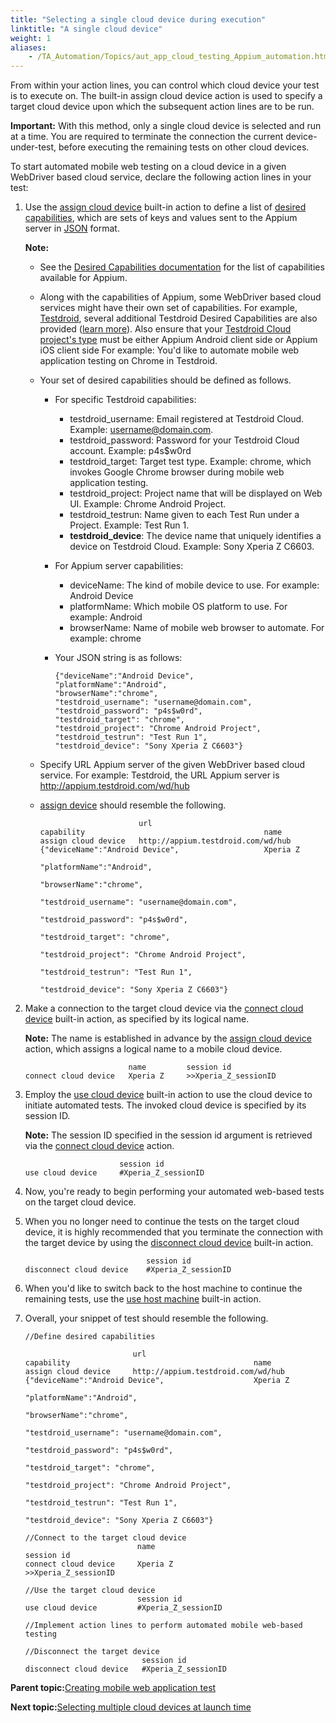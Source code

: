 ```yaml
--- 
title: "Selecting a single cloud device during execution"
linktitle: "A single cloud device"
weight: 1
aliases: 
    - /TA_Automation/Topics/aut_app_cloud_testing_Appium_automation.html
---
```


From within your action lines, you can control which cloud device your test is to execute on. The built-in assign cloud device action is used to specify a target cloud device upon which the subsequent action lines are to be run.

**Important:** With this method, only a single cloud device is selected and run at a time. You are required to terminate the connection the current device-under-test, before executing the remaining tests on other cloud devices.

To start automated mobile web testing on a cloud device in a given WebDriver based cloud service, declare the following action lines in your test:

1.  Use the [assign cloud device](/TA_Automation/Topics/bia_assign_cloud_device.html) built-in action to define a list of [desired capabilities](/TA_Automation/Topics/aut_appium.html#section_p5f_qp3_gy), which are sets of keys and values sent to the Appium server in [JSON](http://www.w3schools.com/js/js_json_syntax.asp) format.

    **Note:**

    -   See the [Desired Capabilities documentation](http://appium.io/slate/en/master/?ruby#appium-server-capabilities) for the list of capabilities available for Appium.
    -   Along with the capabilities of Appium, some WebDriver based cloud services might have their own set of capabilities. For example, [Testdroid](https://cloud.testdroid.com/), several additional Testdroid Desired Capabilities are also provided \([learn more](http://docs.testdroid.com/appium/testdroid-desired-caps/)\). Also ensure that your [Testdroid Cloud project's type](http://docs.testdroid.com/user-manuals/testdroid-cloud/projects/) must be either Appium Android client side or Appium iOS client side
    For example: You'd like to automate mobile web application testing on Chrome in Testdroid.

    -   Your set of desired capabilities should be defined as follows.
        -   For specific Testdroid capabilities:
            -   testdroid\_username: Email registered at Testdroid Cloud. Example: username@domain.com.
            -   testdroid\_password: Password for your Testdroid Cloud account. Example: p4s$w0rd
            -   testdroid\_target: Target test type. Example: chrome, which invokes Google Chrome browser during mobile web application testing.
            -   testdroid\_project: Project name that will be displayed on Web UI. Example: Chrome Android Project.
            -   testdroid\_testrun: Name given to each Test Run under a Project. Example: Test Run 1.
            -   **testdroid\_device**: The device name that uniquely identifies a device on Testdroid Cloud. Example: Sony Xperia Z C6603.
        -   For Appium server capabilities:
            -   deviceName: The kind of mobile device to use. For example: Android Device
            -   platformName: Which mobile OS platform to use. For example: Android
            -   browserName: Name of mobile web browser to automate. For example: chrome
        -   Your JSON string is as follows:

            ```
            {"deviceName":"Android Device",
            "platformName":"Android",
            "browserName":"chrome",
            "testdroid_username": "username@domain.com", 
            "testdroid_password": "p4s$w0rd", 
            "testdroid_target": "chrome",
            "testdroid_project": "Chrome Android Project", 
            "testdroid_testrun": "Test Run 1",
            "testdroid_device": "Sony Xperia Z C6603"}
            ```

    -   Specify URL Appium server of the given WebDriver based cloud service. For example: Testdroid, the URL Appium server is http://appium.testdroid.com/wd/hub
    -   [assign device](/TA_Automation/Topics/bia_assign_cloud_device.html) should resemble the following.

        ```
                              url                                   capability                                        name   
        assign cloud device   http://appium.testdroid.com/wd/hub    {"deviceName":"Android Device",                   Xperia Z
                                                                     "platformName":"Android",
                                                                     "browserName":"chrome",
                                                                     "testdroid_username": "username@domain.com",
                                                                     "testdroid_password": "p4s$w0rd", 
                                                                     "testdroid_target": "chrome",
                                                                     "testdroid_project": "Chrome Android Project", 
                                                                     "testdroid_testrun": "Test Run 1",
                                                                     "testdroid_device": "Sony Xperia Z C6603"}    
        ```

2.  Make a connection to the target cloud device via the [connect cloud device](/TA_Automation/Topics/bia_connect_cloud_device.html) built-in action, as specified by its logical name.

    **Note:** The name is established in advance by the [assign cloud device](/TA_Automation/Topics/bia_assign_cloud_device.html) action, which assigns a logical name to a mobile cloud device.

    ```
                           name         session id
    connect cloud device   Xperia Z     >>Xperia_Z_sessionID
    ```

3.  Employ the [use cloud device](/TA_Automation/Topics/bia_use_cloud_device.html) built-in action to use the cloud device to initiate automated tests. The invoked cloud device is specified by its session ID.

    **Note:** The session ID specified in the session id argument is retrieved via the [connect cloud device](/TA_Automation/Topics/bia_connect_cloud_device.html) action.

    ```
                         session id
    use cloud device     #Xperia_Z_sessionID
    ```

4.  Now, you're ready to begin performing your automated web-based tests on the target cloud device.
5.  When you no longer need to continue the tests on the target cloud device, it is highly recommended that you terminate the connection with the target device by using the [disconnect cloud device](/TA_Automation/Topics/bia_disconnect_cloud_device.html) built-in action.

    ```
                               session id
    disconnect cloud device    #Xperia_Z_sessionID
    ```

6.  When you'd like to switch back to the host machine to continue the remaining tests, use the [use host machine](/TA_Automation/Topics/bia_use_host_machine.html) built-in action.
7.  Overall, your snippet of test should resemble the following.

    ```
    //Define desired capabilities
                  
                            url                                 capability                                         name   
    assign cloud device     http://appium.testdroid.com/wd/hub  {"deviceName":"Android Device",                    Xperia Z
                                                                 "platformName":"Android",
                                                                 "browserName":"chrome",
                                                                 "testdroid_username": "username@domain.com",
                                                                 "testdroid_password": "p4s$w0rd", 
                                                                 "testdroid_target": "chrome",
                                                                 "testdroid_project": "Chrome Android Project", 
                                                                 "testdroid_testrun": "Test Run 1",
                                                                 "testdroid_device": "Sony Xperia Z C6603"}   
                  
    //Connect to the target cloud device
                             name                                session id
    connect cloud device     Xperia Z                            >>Xperia_Z_sessionID
                  
    //Use the target cloud device
                             session id
    use cloud device         #Xperia_Z_sessionID
                  
    //Implement action lines to perform automated mobile web-based testing
                  
    //Disconnect the target device
                              session id
    disconnect cloud device   #Xperia_Z_sessionID
    ```


**Parent topic:**[Creating mobile web application test](/TA_Automation/Topics/aut_app_cloud_testing_creating_tests.html)

**Next topic:**[Selecting multiple cloud devices at launch time](/TA_Automation/Topics/aut_app_cloud_testing_Appium_automation_json.html)

